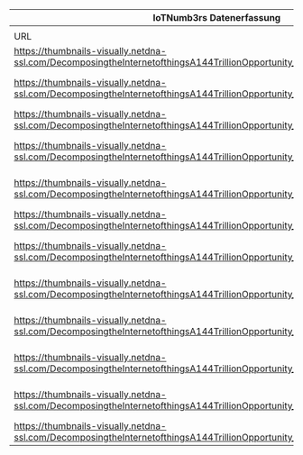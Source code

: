 |IoTNumb3rs Datenerfassung|||||||||||
| ---- | ---- | ---- | ---- | ---- | ---- | ---- | ---- | ---- | ---- | ---- |
||||||||||||
|URL|home_url|filename|device_class|device_count|market_class|market_volume|prognosis_year|publication_year|authorship_class|Dropbox folder|
|https://thumbnails-visually.netdna-ssl.com/DecomposingtheInternetofthingsA144TrillionOpportunity_53c01217ecab0_w1500.jpg|https://visual.ly/community/infographic/technology/decomposing-internet-things-144-trillion-opportunity|file2_DecomposingtheInternetofthingsA144TrillionOpportunity_53c01217ecab0_w1500.jpg|Mobile|12000000000|||2020|2014|consultant|JinlinHolic/20181212-1800|
|https://thumbnails-visually.netdna-ssl.com/DecomposingtheInternetofthingsA144TrillionOpportunity_53c01217ecab0_w1500.jpg|https://visual.ly/community/infographic/technology/decomposing-internet-things-144-trillion-opportunity|file2_DecomposingtheInternetofthingsA144TrillionOpportunity_53c01217ecab0_w1500.jpg|All Connected(source from ibid)|24000000000|||2020|2014|consultant|JinlinHolic/20181212-1800|
|https://thumbnails-visually.netdna-ssl.com/DecomposingtheInternetofthingsA144TrillionOpportunity_53c01217ecab0_w1500.jpg|https://visual.ly/community/infographic/technology/decomposing-internet-things-144-trillion-opportunity|file2_DecomposingtheInternetofthingsA144TrillionOpportunity_53c01217ecab0_w1500.jpg|Wirelessly|30000000000|||2020|2014|consultant|JinlinHolic/20181212-1800|
|https://thumbnails-visually.netdna-ssl.com/DecomposingtheInternetofthingsA144TrillionOpportunity_53c01217ecab0_w1500.jpg|https://visual.ly/community/infographic/technology/decomposing-internet-things-144-trillion-opportunity|file2_DecomposingtheInternetofthingsA144TrillionOpportunity_53c01217ecab0_w1500.jpg|Connected Autonomous Things|30100000000|||2020|2014|consultant|JinlinHolic/20181212-1800|
|https://thumbnails-visually.netdna-ssl.com/DecomposingtheInternetofthingsA144TrillionOpportunity_53c01217ecab0_w1500.jpg|https://visual.ly/community/infographic/technology/decomposing-internet-things-144-trillion-opportunity|file2_DecomposingtheInternetofthingsA144TrillionOpportunity_53c01217ecab0_w1500.jpg|Generic IoT(source from cisco)|50000000000|||2020|2014|consultant|JinlinHolic/20181212-1800|
|https://thumbnails-visually.netdna-ssl.com/DecomposingtheInternetofthingsA144TrillionOpportunity_53c01217ecab0_w1500.jpg|https://visual.ly/community/infographic/technology/decomposing-internet-things-144-trillion-opportunity|file2_DecomposingtheInternetofthingsA144TrillionOpportunity_53c01217ecab0_w1500.jpg|||cost(reduction from power)|30000000000|2029|2014|consultant|JinlinHolic/20181212-1800|
|https://thumbnails-visually.netdna-ssl.com/DecomposingtheInternetofthingsA144TrillionOpportunity_53c01217ecab0_w1500.jpg|https://visual.ly/community/infographic/technology/decomposing-internet-things-144-trillion-opportunity|file2_DecomposingtheInternetofthingsA144TrillionOpportunity_53c01217ecab0_w1500.jpg|||cost(reduction from rail transportation)|27000000000|2029|2014|consultant|JinlinHolic/20181212-1800|
|https://thumbnails-visually.netdna-ssl.com/DecomposingtheInternetofthingsA144TrillionOpportunity_53c01217ecab0_w1500.jpg|https://visual.ly/community/infographic/technology/decomposing-internet-things-144-trillion-opportunity|file2_DecomposingtheInternetofthingsA144TrillionOpportunity_53c01217ecab0_w1500.jpg|||cost(reduction from rail transportation)|66000000000|2029|2014|consultant|JinlinHolic/20181212-1800|
|https://thumbnails-visually.netdna-ssl.com/DecomposingtheInternetofthingsA144TrillionOpportunity_53c01217ecab0_w1500.jpg|https://visual.ly/community/infographic/technology/decomposing-internet-things-144-trillion-opportunity|file2_DecomposingtheInternetofthingsA144TrillionOpportunity_53c01217ecab0_w1500.jpg|||cost(reduction from ol and gas)|90000000000|2029|2014|consultant|JinlinHolic/20181212-1800|
|https://thumbnails-visually.netdna-ssl.com/DecomposingtheInternetofthingsA144TrillionOpportunity_53c01217ecab0_w1500.jpg|https://visual.ly/community/infographic/technology/decomposing-internet-things-144-trillion-opportunity|file2_DecomposingtheInternetofthingsA144TrillionOpportunity_53c01217ecab0_w1500.jpg|||cost(reduction from healthcare)|63000000000|2029|2014|consultant|JinlinHolic/20181212-1800|
|https://thumbnails-visually.netdna-ssl.com/DecomposingtheInternetofthingsA144TrillionOpportunity_53c01217ecab0_w1500.jpg|https://visual.ly/community/infographic/technology/decomposing-internet-things-144-trillion-opportunity|file2_DecomposingtheInternetofthingsA144TrillionOpportunity_53c01217ecab0_w1500.jpg|||value(from samrt and vehicles)|9.5E+12|2029|2014|consultant|JinlinHolic/20181212-1800|
|https://thumbnails-visually.netdna-ssl.com/DecomposingtheInternetofthingsA144TrillionOpportunity_53c01217ecab0_w1500.jpg|https://visual.ly/community/infographic/technology/decomposing-internet-things-144-trillion-opportunity|file2_DecomposingtheInternetofthingsA144TrillionOpportunity_53c01217ecab0_w1500.jpg|||value(from samrt )|4.9E+12|2029|2014|consultant|JinlinHolic/20181212-1800|
